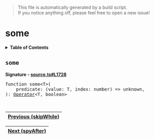 > This file is automatically generated by a build script.<br>If you notice anything off, please feel free to open a new issue!

# some

<details><summary><b>Table of Contents</b></summary>

1. [<code>some</code>](#some)</details>

## <a name="some"></a><code>some</code>

<b>Signature - [source.ts#L1728](..\/..\/packages\/core\/src\/source.ts#L1728)</b>

<pre>function some&lt;T&gt;(<br>    predicate: (value: T, index: number) =&gt; unknown,<br>): <a href="000-Operator.md#Operator">Operator</a>&lt;T, boolean&gt;</pre><br>

| [Previous \(skipWhile\)](074-skipWhile.md#readme) |
| --- |

<div align="right">

| [Next \(spyAfter\)](076-spyAfter.md#readme) |
| --- |
</div>
